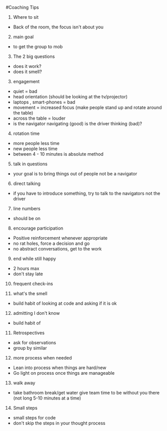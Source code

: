 #Coaching Tips

1. Where to sit 
  - Back of the room, the focus isn't about you

2. main goal
  - to get the group to mob

3. The 2 big questions
  - does it work?
  - does it smell?

3. engagement
  - quiet = bad
  - head orientation (should be looking at the tv/projector)
  - laptops , smart-phones = bad
  - movement = increased focus (make people stand up and rotate around the table)
  - across the table = louder
  - is the navigator navigating (good) is the driver thinking (bad)?

4. rotation time 
  - more people less time
  - new people less time
  - between 4 - 10 minutes is absolute method

5. talk in questions
  - your goal is to bring things out of people not be a navigator

6. direct talking
  - if you have to introduce something, try to talk to the navigators not the driver

7. line numbers
  - should be on

8. encourage participation 
  - Positive reinforcement whenever appropriate 
  - no rat holes, force a decision and go
  - no abstract conversations, get to the work

9. end while still happy
  - 2 hours max
  - don't stay late

10. frequent check-ins

11. what's the smell
  - build habit of looking at code and asking if it is ok

12. admitting I don't know
  - build habit of 

11. Retrospectives
  - ask for observations
  - group by similar

12. more process when needed
 - Lean into process when things are hard/new
 - Go light on process once things are manageable

13. walk away
 - take bathroom break/get water give team time to be without you there (not long 5-10 minutes at a time)

14. Small steps
 - small steps for code
 - don't skip the steps in your thought process 






